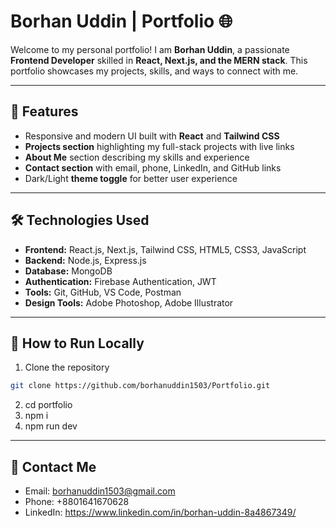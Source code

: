 # Borhan Uddin | Portfolio 🌐

Welcome to my personal portfolio! I am **Borhan Uddin**, a passionate **Frontend Developer** skilled in **React, Next.js, and the MERN stack**. This portfolio showcases my projects, skills, and ways to connect with me.

---

## 🌟 Features

- Responsive and modern UI built with **React** and **Tailwind CSS**  
- **Projects section** highlighting my full-stack projects with live links  
- **About Me** section describing my skills and experience  
- **Contact section** with email, phone, LinkedIn, and GitHub links  
- Dark/Light **theme toggle** for better user experience  

---

## 🛠 Technologies Used

- **Frontend:** React.js, Next.js, Tailwind CSS, HTML5, CSS3, JavaScript  
- **Backend:** Node.js, Express.js  
- **Database:** MongoDB  
- **Authentication:** Firebase Authentication, JWT  
- **Tools:** Git, GitHub, VS Code, Postman  
- **Design Tools:** Adobe Photoshop, Adobe Illustrator  

---

## 🚀 How to Run Locally

1. Clone the repository
```bash
git clone https://github.com/borhanuddin1503/Portfolio.git
```
2. cd portfolio
3. npm i
4. npm run dev

---
## 📧 Contact Me

- Email: borhanuddin1503@gmail.com
- Phone: +8801641670628
- LinkedIn: https://www.linkedin.com/in/borhan-uddin-8a4867349/
